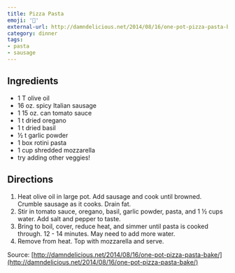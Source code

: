 ```yaml
---
title: Pizza Pasta
emoji: '🍕'
external-url: http://damndelicious.net/2014/08/16/one-pot-pizza-pasta-bake/
category: dinner
tags:
- pasta
- sausage
---
```


## Ingredients
- 1 T olive oil
- 16 oz. spicy Italian sausage
- 1 15 oz. can tomato sauce
- 1 t dried oregano
- 1 t dried basil
- ½ t garlic powder
- 1 box rotini pasta
- 1 cup shredded mozzarella
- try adding other veggies!

## Directions
1. Heat olive oil in large pot. Add sausage and cook until browned. Crumble sausage as it cooks. Drain fat.
2. Stir in tomato sauce, oregano, basil, garlic powder, pasta, and 1 ½ cups water. Add salt and pepper to taste.
3. Bring to boil, cover, reduce heat, and simmer until pasta is cooked through. 12 - 14 minutes. May need to add more water.
4. Remove from heat. Top with mozzarella and serve.

Source: [http://damndelicious.net/2014/08/16/one-pot-pizza-pasta-bake/](http://damndelicious.net/2014/08/16/one-pot-pizza-pasta-bake/)
